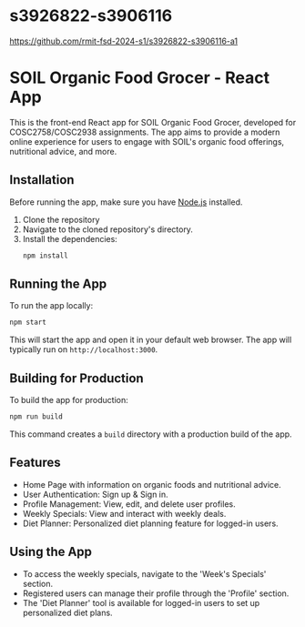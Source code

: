 # s3926822-s3906116
https://github.com/rmit-fsd-2024-s1/s3926822-s3906116-a1
# SOIL Organic Food Grocer - React App

This is the front-end React app for SOIL Organic Food Grocer, developed for COSC2758/COSC2938 assignments. The app aims to provide a modern online experience for users to engage with SOIL's organic food offerings, nutritional advice, and more.

## Installation

Before running the app, make sure you have [Node.js](https://nodejs.org/) installed.

1. Clone the repository
2. Navigate to the cloned repository's directory.
3. Install the dependencies:
   ```sh
   npm install
   ```

## Running the App

To run the app locally:

```sh
npm start
```

This will start the app and open it in your default web browser. The app will typically run on `http://localhost:3000`.

## Building for Production

To build the app for production:

```sh
npm run build
```

This command creates a `build` directory with a production build of the app.

## Features

- Home Page with information on organic foods and nutritional advice.
- User Authentication: Sign up & Sign in.
- Profile Management: View, edit, and delete user profiles.
- Weekly Specials: View and interact with weekly deals.
- Diet Planner: Personalized diet planning feature for logged-in users.

## Using the App

- To access the weekly specials, navigate to the 'Week's Specials' section.
- Registered users can manage their profile through the 'Profile' section.
- The 'Diet Planner' tool is available for logged-in users to set up personalized diet plans.
